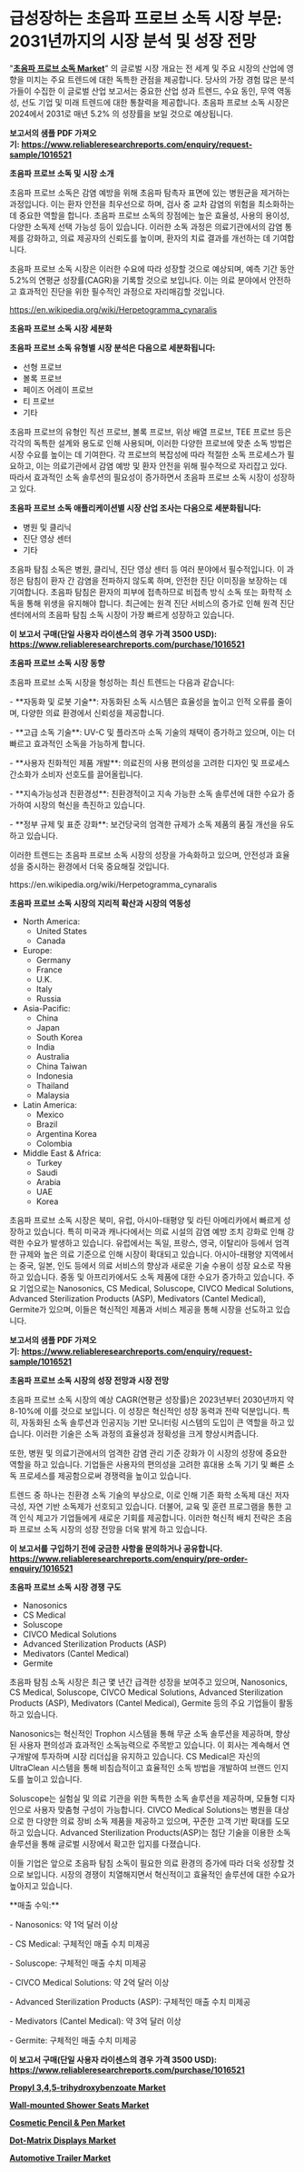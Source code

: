 <p><h1>급성장하는 초음파 프로브 소독 시장 부문: 2031년까지의 시장 분석 및 성장 전망</h1></p><p>"<strong><a href="https://www.reliableresearchreports.com/ultrasound-probe-disinfection-r1016521?utm_campaign=106&utm_medium=7&utm_source=Github&utm_content=ia&utm_term=27092024&utm_id=ultrasound-probe-disinfection">초음파 프로브 소독 Market</a></strong>" 의 글로벌 시장 개요는 전 세계 및 주요 시장의 산업에 영향을 미치는 주요 트렌드에 대한 독특한 관점을 제공합니다. 당사의 가장 경험 많은 분석가들이 수집한 이 글로벌 산업 보고서는 중요한 산업 성과 트렌드, 수요 동인, 무역 역동성, 선도 기업 및 미래 트렌드에 대한 통찰력을 제공합니다. 초음파 프로브 소독 시장은 2024에서 2031로 매년 5.2% 의 성장률을 보일 것으로 예상됩니다.</p>
<p><strong>보고서의 샘플 PDF 가져오기:&nbsp;<a href="https://www.reliableresearchreports.com/enquiry/request-sample/1016521?utm_campaign=106&utm_medium=7&utm_source=Github&utm_content=ia&utm_term=27092024&utm_id=ultrasound-probe-disinfection">https://www.reliableresearchreports.com/enquiry/request-sample/1016521</a></strong></p>
<p><strong>초음파 프로브 소독 및 시장 소개</strong></p>
<p><p>초음파 프로브 소독은 감염 예방을 위해 초음파 탐촉자 표면에 있는 병원균을 제거하는 과정입니다. 이는 환자 안전을 최우선으로 하며, 검사 중 교차 감염의 위험을 최소화하는 데 중요한 역할을 합니다. 초음파 프로브 소독의 장점에는 높은 효율성, 사용의 용이성, 다양한 소독제 선택 가능성 등이 있습니다. 이러한 소독 과정은 의료기관에서의 감염 통제를 강화하고, 의료 제공자의 신뢰도를 높이며, 환자의 치료 결과를 개선하는 데 기여합니다. </p><p>초음파 프로브 소독 시장은 이러한 수요에 따라 성장할 것으로 예상되며, 예측 기간 동안 5.2%의 연평균 성장률(CAGR)을 기록할 것으로 보입니다. 이는 의료 분야에서 안전하고 효과적인 진단을 위한 필수적인 과정으로 자리매김할 것입니다.</p></p>
<p><a href="https://en.wikipedia.org/wiki/Herpetogramma_cynaralis?utm_campaign=106&utm_medium=7&utm_source=Github&utm_content=ia&utm_term=27092024&utm_id=ultrasound-probe-disinfection">https://en.wikipedia.org/wiki/Herpetogramma_cynaralis</a></p>
<p><strong>초음파 프로브 소독 시장 세분화</strong></p>
<p><strong>초음파 프로브 소독 유형별 시장 분석은 다음으로 세분화됩니다:</strong></p>
<p><ul><li>선형 프로브</li><li>볼록 프로브</li><li>페이즈 어레이 프로브</li><li>티 프로브</li><li>기타</li></ul></p>
<p><p>초음파 프로브의 유형인 직선 프로브, 볼록 프로브, 위상 배열 프로브, TEE 프로브 등은 각각의 독특한 설계와 용도로 인해 사용되며, 이러한 다양한 프로브에 맞춘 소독 방법은 시장 수요를 높이는 데 기여한다. 각 프로브의 복잡성에 따라 적절한 소독 프로세스가 필요하고, 이는 의료기관에서 감염 예방 및 환자 안전을 위해 필수적으로 자리잡고 있다. 따라서 효과적인 소독 솔루션의 필요성이 증가하면서 초음파 프로브 소독 시장이 성장하고 있다.</p></p>
<p><strong>초음파 프로브 소독 애플리케이션별 시장 산업 조사는 다음으로 세분화됩니다:</strong></p>
<p><ul><li>병원 및 클리닉</li><li>진단 영상 센터</li><li>기타</li></ul></p>
<p><p>초음파 탐침 소독은 병원, 클리닉, 진단 영상 센터 등 여러 분야에서 필수적입니다. 이 과정은 탐침이 환자 간 감염을 전파하지 않도록 하며, 안전한 진단 이미징을 보장하는 데 기여합니다. 초음파 탐침은 환자의 피부에 접촉하므로 비접촉 방식 소독 또는 화학적 소독을 통해 위생을 유지해야 합니다. 최근에는 원격 진단 서비스의 증가로 인해 원격 진단 센터에서의 초음파 탐침 소독 시장이 가장 빠르게 성장하고 있습니다.</p></p>
<p><strong>이 보고서 구매(단일 사용자 라이센스의 경우 가격 3500 USD): <a href="https://www.reliableresearchreports.com/purchase/1016521?utm_campaign=106&utm_medium=7&utm_source=Github&utm_content=ia&utm_term=27092024&utm_id=ultrasound-probe-disinfection">https://www.reliableresearchreports.com/purchase/1016521</a></strong></p>
<p><strong>초음파 프로브 소독 시장 동향</strong></p>
<p><p>초음파 프로브 소독 시장을 형성하는 최신 트렌드는 다음과 같습니다:</p><p>- **자동화 및 로봇 기술**: 자동화된 소독 시스템은 효율성을 높이고 인적 오류를 줄이며, 다양한 의료 환경에서 신뢰성을 제공합니다.</p><p>- **고급 소독 기술**: UV-C 및 플라즈마 소독 기술의 채택이 증가하고 있으며, 이는 더 빠르고 효과적인 소독을 가능하게 합니다.</p><p>- **사용자 친화적인 제품 개발**: 의료진의 사용 편의성을 고려한 디자인 및 프로세스 간소화가 소비자 선호도를 끌어올립니다.</p><p>- **지속가능성과 친환경성**: 친환경적이고 지속 가능한 소독 솔루션에 대한 수요가 증가하여 시장의 혁신을 촉진하고 있습니다.</p><p>- **정부 규제 및 표준 강화**: 보건당국의 엄격한 규제가 소독 제품의 품질 개선을 유도하고 있습니다.</p><p>이러한 트렌드는 초음파 프로브 소독 시장의 성장을 가속화하고 있으며, 안전성과 효율성을 중시하는 환경에서 더욱 중요해질 것입니다.</p></p>
<p>https://en.wikipedia.org/wiki/Herpetogramma_cynaralis</p>
<p><strong>초음파 프로브 소독 시장의 지리적 확산과 시장의 역동성</strong></p>
<p><ul>
    <li>
        North America:
        <ul>
            <li>United States</li>
            <li>Canada</li>
        </ul>
    </li>
    <li>
        Europe:
        <ul>
            <li>Germany</li>
            <li>France</li>
            <li>U.K.</li>
            <li>Italy</li>
            <li>Russia</li>
        </ul>
    </li>
    <li>
        Asia-Pacific:
        <ul>
            <li>China</li>
            <li>Japan</li>
            <li>South Korea</li>
            <li>India</li>
            <li>Australia</li>
            <li>China Taiwan</li>
            <li>Indonesia</li>
            <li>Thailand</li>
            <li>Malaysia</li>
        </ul>
    </li>
    <li>
        Latin America:
        <ul>
            <li>Mexico</li>
            <li>Brazil</li>
            <li>Argentina Korea</li>
            <li>Colombia</li>
        </ul>
    </li>
    <li>
        Middle East & Africa:
        <ul>
            <li>Turkey</li>
            <li>Saudi</li>
            <li>Arabia</li>
            <li>UAE</li>
            <li>Korea</li>
        </ul>
    </li>
    </ul></p>
<p><p>초음파 프로브 소독 시장은 북미, 유럽, 아시아-태평양 및 라틴 아메리카에서 빠르게 성장하고 있습니다. 특히 미국과 캐나다에서는 의료 시설의 감염 예방 조치 강화로 인해 강력한 수요가 발생하고 있습니다. 유럽에서는 독일, 프랑스, 영국, 이탈리아 등에서 엄격한 규제와 높은 의료 기준으로 인해 시장이 확대되고 있습니다. 아시아-태평양 지역에서는 중국, 일본, 인도 등에서 의료 서비스의 향상과 새로운 기술 수용이 성장 요소로 작용하고 있습니다. 중동 및 아프리카에서도 소독 제품에 대한 수요가 증가하고 있습니다. 주요 기업으로는 Nanosonics, CS Medical, Soluscope, CIVCO Medical Solutions, Advanced Sterilization Products (ASP), Medivators (Cantel Medical), Germite가 있으며, 이들은 혁신적인 제품과 서비스 제공을 통해 시장을 선도하고 있습니다.</p></p>
<p><strong>보고서의 샘플 PDF 가져오기:&nbsp;<a href="https://www.reliableresearchreports.com/enquiry/request-sample/1016521?utm_campaign=106&utm_medium=7&utm_source=Github&utm_content=ia&utm_term=27092024&utm_id=ultrasound-probe-disinfection">https://www.reliableresearchreports.com/enquiry/request-sample/1016521</a></strong></p>
<p><strong>초음파 프로브 소독 시장의 성장 전망과 시장 전망</strong></p>
<p><p>초음파 프로브 소독 시장의 예상 CAGR(연평균 성장률)은 2023년부터 2030년까지 약 8-10%에 이를 것으로 보입니다. 이 성장은 혁신적인 성장 동력과 전략 덕분입니다. 특히, 자동화된 소독 솔루션과 인공지능 기반 모니터링 시스템의 도입이 큰 역할을 하고 있습니다. 이러한 기술은 소독 과정의 효율성과 정확성을 크게 향상시켜줍니다.</p><p>또한, 병원 및 의료기관에서의 엄격한 감염 관리 기준 강화가 이 시장의 성장에 중요한 역할을 하고 있습니다. 기업들은 사용자의 편의성을 고려한 휴대용 소독 기기 및 빠른 소독 프로세스를 제공함으로써 경쟁력을 높이고 있습니다. </p><p>트렌드 중 하나는 친환경 소독 기술의 부상으로, 이로 인해 기존 화학 소독제 대신 저자극성, 자연 기반 소독제가 선호되고 있습니다. 더불어, 교육 및 훈련 프로그램을 통한 고객 인식 제고가 기업들에게 새로운 기회를 제공합니다. 이러한 혁신적 배치 전략은 초음파 프로브 소독 시장의 성장 전망을 더욱 밝게 하고 있습니다.</p></p>
<p><strong>이 보고서를 구입하기 전에 궁금한 사항을 문의하거나 공유합니다. <a href="https://www.reliableresearchreports.com/enquiry/pre-order-enquiry/1016521?utm_campaign=106&utm_medium=7&utm_source=Github&utm_content=ia&utm_term=27092024&utm_id=ultrasound-probe-disinfection">https://www.reliableresearchreports.com/enquiry/pre-order-enquiry/1016521</a></strong></p>
<p><strong>초음파 프로브 소독 시장 경쟁 구도</strong></p>
<p><ul><li>Nanosonics</li><li>CS Medical</li><li>Soluscope</li><li>CIVCO Medical Solutions</li><li>Advanced Sterilization Products (ASP)</li><li>Medivators (Cantel Medical)</li><li>Germite</li></ul></p>
<p><p>초음파 탐침 소독 시장은 최근 몇 년간 급격한 성장을 보여주고 있으며, Nanosonics, CS Medical, Soluscope, CIVCO Medical Solutions, Advanced Sterilization Products (ASP), Medivators (Cantel Medical), Germite 등의 주요 기업들이 활동하고 있습니다.</p><p>Nanosonics는 혁신적인 Trophon 시스템을 통해 무균 소독 솔루션을 제공하며, 향상된 사용자 편의성과 효과적인 소독능력으로 주목받고 있습니다. 이 회사는 계속해서 연구개발에 투자하며 시장 리더십을 유지하고 있습니다. CS Medical은 자신의 UltraClean 시스템을 통해 비침습적이고 효율적인 소독 방법을 개발하여 브랜드 인지도를 높이고 있습니다.</p><p>Soluscope는 실험실 및 의료 기관을 위한 독특한 소독 솔루션을 제공하며, 모듈형 디자인으로 사용자 맞춤형 구성이 가능합니다. CIVCO Medical Solutions는 병원을 대상으로 한 다양한 의료 장비 소독 제품을 제공하고 있으며, 꾸준한 고객 기반 확대를 도모하고 있습니다. Advanced Sterilization Products(ASP)는 첨단 기술을 이용한 소독 솔루션을 통해 글로벌 시장에서 확고한 입지를 다졌습니다. </p><p>이들 기업은 앞으로 초음파 탐침 소독이 필요한 의료 환경의 증가에 따라 더욱 성장할 것으로 보입니다. 시장의 경쟁이 치열해지면서 혁신적이고 효율적인 솔루션에 대한 수요가 높아지고 있습니다.</p><p>**매출 수익:**</p><p>- Nanosonics: 약 1억 달러 이상</p><p>- CS Medical: 구체적인 매출 수치 미제공</p><p>- Soluscope: 구체적인 매출 수치 미제공</p><p>- CIVCO Medical Solutions: 약 2억 달러 이상</p><p>- Advanced Sterilization Products (ASP): 구체적인 매출 수치 미제공</p><p>- Medivators (Cantel Medical): 약 3억 달러 이상</p><p>- Germite: 구체적인 매출 수치 미제공</p></p>
<p><strong>이 보고서 구매(단일 사용자 라이센스의 경우 가격 3500 USD): <a href="https://www.reliableresearchreports.com/purchase/1016521?utm_campaign=106&utm_medium=7&utm_source=Github&utm_content=ia&utm_term=27092024&utm_id=ultrasound-probe-disinfection">https://www.reliableresearchreports.com/purchase/1016521</a></strong></p>
<p><strong><p><a href="https://github.com/abbislposival/Market-Research-Report-List-1/blob/main/propyl-345-trihydroxybenzoate-market.md?utm_campaign=106&utm_medium=7&utm_source=Github&utm_content=ia&utm_term=27092024&utm_id=ultrasound-probe-disinfection">Propyl 3,4,5-trihydroxybenzoate Market</a></p><p><a href="https://github.com/DixieGrimes/Market-Research-Report-List-1/blob/main/wall-mounted-shower-seats-market.md?utm_campaign=106&utm_medium=7&utm_source=Github&utm_content=ia&utm_term=27092024&utm_id=ultrasound-probe-disinfection">Wall-mounted Shower Seats Market</a></p><p><a href="https://issuu.com/reportprime-2/docs/cosmetic-pencil-pen-market-size-203_d0f1fcc9980613?utm_campaign=106&utm_medium=7&utm_source=Github&utm_content=ia&utm_term=27092024&utm_id=ultrasound-probe-disinfection">Cosmetic Pencil & Pen Market</a></p><p><a href="https://issuu.com/reportprime-2/docs/dot-matrix-displays-market-size-203_02739e976bb19d?utm_campaign=106&utm_medium=7&utm_source=Github&utm_content=ia&utm_term=27092024&utm_id=ultrasound-probe-disinfection">Dot-Matrix Displays Market</a></p><p><a href="https://www.linkedin.com/pulse/unveiling-market-trends-global-automotive-trailer-growth-regional-6zvrf?utm_campaign=106&utm_medium=7&utm_source=Github&utm_content=ia&utm_term=27092024&utm_id=ultrasound-probe-disinfection">Automotive Trailer Market</a></p></strong></p>
<p></p>